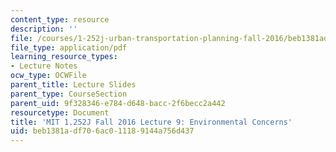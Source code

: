 ```yaml
---
content_type: resource
description: ''
file: /courses/1-252j-urban-transportation-planning-fall-2016/beb1381adf706ac011189144a756d437_MIT1_252JF16_Lec9.pdf
file_type: application/pdf
learning_resource_types:
- Lecture Notes
ocw_type: OCWFile
parent_title: Lecture Slides
parent_type: CourseSection
parent_uid: 9f328346-e784-d648-bacc-2f6becc2a442
resourcetype: Document
title: 'MIT 1.252J Fall 2016 Lecture 9: Environmental Concerns'
uid: beb1381a-df70-6ac0-1118-9144a756d437
---
```

